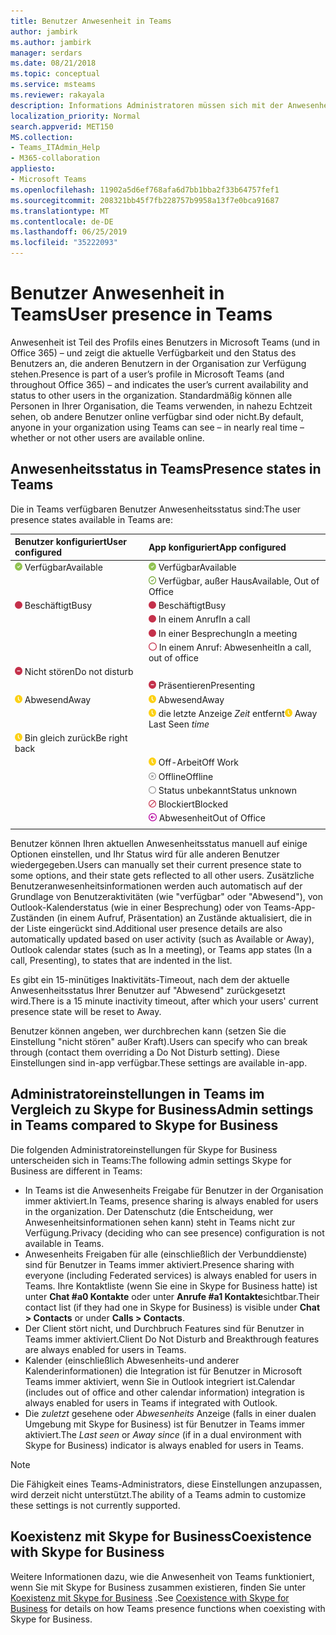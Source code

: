 ```yaml
---
title: Benutzer Anwesenheit in Teams
author: jambirk
ms.author: jambirk
manager: serdars
ms.date: 08/21/2018
ms.topic: conceptual
ms.service: msteams
ms.reviewer: rakayala
description: Informations Administratoren müssen sich mit der Anwesenheit in Teams vertraut machen.
localization_priority: Normal
search.appverid: MET150
MS.collection:
- Teams_ITAdmin_Help
- M365-collaboration
appliesto:
- Microsoft Teams
ms.openlocfilehash: 11902a5d6ef768afa6d7bb1bba2f33b64757fef1
ms.sourcegitcommit: 208321bb45f7fb228757b9958a13f7e0bca91687
ms.translationtype: MT
ms.contentlocale: de-DE
ms.lasthandoff: 06/25/2019
ms.locfileid: "35222093"
---
```

# <a name="user-presence-in-teams"></a><span data-ttu-id="81619-103">Benutzer Anwesenheit in Teams</span><span class="sxs-lookup"><span data-stu-id="81619-103">User presence in Teams</span></span>

<span data-ttu-id="81619-104">Anwesenheit ist Teil des Profils eines Benutzers in Microsoft Teams (und in Office 365) – und zeigt die aktuelle Verfügbarkeit und den Status des Benutzers an, die anderen Benutzern in der Organisation zur Verfügung stehen.</span><span class="sxs-lookup"><span data-stu-id="81619-104">Presence is part of a user’s profile in Microsoft Teams (and throughout Office 365) – and indicates the user’s current availability and status to other users in the organization.</span></span> <span data-ttu-id="81619-105">Standardmäßig können alle Personen in Ihrer Organisation, die Teams verwenden, in nahezu Echtzeit sehen, ob andere Benutzer online verfügbar sind oder nicht.</span><span class="sxs-lookup"><span data-stu-id="81619-105">By default, anyone in your organization using Teams can see – in nearly real time – whether or not other users are available online.</span></span>

## <a name="presence-states-in-teams"></a><span data-ttu-id="81619-106">Anwesenheitsstatus in Teams</span><span class="sxs-lookup"><span data-stu-id="81619-106">Presence states in Teams</span></span>

<span data-ttu-id="81619-107">Die in Teams verfügbaren Benutzer Anwesenheitsstatus sind:</span><span class="sxs-lookup"><span data-stu-id="81619-107">The user presence states available in Teams are:</span></span>

|<span data-ttu-id="81619-108">Benutzer konfiguriert</span><span class="sxs-lookup"><span data-stu-id="81619-108">User configured</span></span>|<span data-ttu-id="81619-109">App konfiguriert</span><span class="sxs-lookup"><span data-stu-id="81619-109">App configured</span></span>|
|:--- |:---|
| ![Vollständiges grünes Chek-Zeichen mit verfügbarem Anwesenheitsstatus](media/Presence_Available.png) <span data-ttu-id="81619-111">Verfügbar</span><span class="sxs-lookup"><span data-stu-id="81619-111">Available</span></span>|![Vollständiges grünes Chek-Zeichen mit verfügbarem Anwesenheitsstatus](media/Presence_Available.png) <span data-ttu-id="81619-113">Verfügbar</span><span class="sxs-lookup"><span data-stu-id="81619-113">Available</span></span>|
|| ![Open Green Chek Mark, der angibt, dass OOF verfügbar ist](media/Presence_Available_OOF.png) <span data-ttu-id="81619-115">Verfügbar, außer Haus</span><span class="sxs-lookup"><span data-stu-id="81619-115">Available, Out of Office</span></span> |
|  ![Vollständiger roter Kreis mit Anzeige von "beschäftigt"](media/Presence_Busy.png) <span data-ttu-id="81619-117">Beschäftigt</span><span class="sxs-lookup"><span data-stu-id="81619-117">Busy</span></span> |  ![Vollständiger roter Kreis mit Anzeige von "beschäftigt"](media/Presence_Busy.png) <span data-ttu-id="81619-119">Beschäftigt</span><span class="sxs-lookup"><span data-stu-id="81619-119">Busy</span></span>  |
|| ![Vollständiger roter Kreis mit Anzeige von beschäftigt in einem Anruf](media/Presence_Busy.png) <span data-ttu-id="81619-121">In einem Anruf</span><span class="sxs-lookup"><span data-stu-id="81619-121">In a call</span></span>|
|| ![Vollständiger roter Kreis, der angibt, dass in einer Besprechung beschäftigt ist](media/Presence_Busy.png) <span data-ttu-id="81619-123">In einer Besprechung</span><span class="sxs-lookup"><span data-stu-id="81619-123">In a meeting</span></span> |
|| ![Roter Kreis öffnen, der auf busy OOF hinweist](media/Presence_Busy_OOF.png) <span data-ttu-id="81619-125">In einem Anruf: Abwesenheit</span><span class="sxs-lookup"><span data-stu-id="81619-125">In a call, out of office</span></span>|
|  ![Roter Kreis mit weißer Zeile, Anzeige "nicht stören"](media/Presence_DND.png) <span data-ttu-id="81619-127">Nicht stören</span><span class="sxs-lookup"><span data-stu-id="81619-127">Do not disturb</span></span> ||
|| ![Roter Kreis mit weißer Zeile, der die Präsentation angibt](media/Presence_DND.png) <span data-ttu-id="81619-129">Präsentieren</span><span class="sxs-lookup"><span data-stu-id="81619-129">Presenting</span></span>|
| ![Symbol "gelbe Uhr" mit Anzeige "Abwesend"](media/Presence_Away.png) <span data-ttu-id="81619-131">Abwesend</span><span class="sxs-lookup"><span data-stu-id="81619-131">Away</span></span>| ![Symbol "gelbe Uhr" mit Anzeige "Abwesend"](media/Presence_Away.png) <span data-ttu-id="81619-133">Abwesend</span><span class="sxs-lookup"><span data-stu-id="81619-133">Away</span></span>|
|| <span data-ttu-id="81619-134">![Symbol "gelbe Uhr", das](media/Presence_Away.png) die letzte Anzeige *Zeit* entfernt</span><span class="sxs-lookup"><span data-stu-id="81619-134">![Yellow clock icon, indicating away](media/Presence_Away.png) Away Last Seen *time*</span></span>|
|![Das gelbe Uhr-Symbol, das wegzeigt, ist gleich zurück](media/Presence_Away.png) <span data-ttu-id="81619-136">Bin gleich zurück</span><span class="sxs-lookup"><span data-stu-id="81619-136">Be right back</span></span>| |
|| ![Symbol "gelbe Uhr" mit Anzeige "Abwesend"](media/Presence_Away.png)  <span data-ttu-id="81619-138">Off-Arbeit</span><span class="sxs-lookup"><span data-stu-id="81619-138">Off Work</span></span>|
|| ![Grauer Kreis mit x, der Offline angibt](media/Presence_Offline.png) <span data-ttu-id="81619-140">Offline</span><span class="sxs-lookup"><span data-stu-id="81619-140">Offline</span></span> |
|| ![Grauer Kreis öffnen, Anzeige des Status unbekannt](media/Presence_Unknown.png) <span data-ttu-id="81619-142">Status unbekannt</span><span class="sxs-lookup"><span data-stu-id="81619-142">Status unknown</span></span>|
||![Öffnen des roten Kreises mit einer Diagonalen Zeile, die auf "blockiert" hinweist](media/Presence_Blocked.png) <span data-ttu-id="81619-144">Blockiert</span><span class="sxs-lookup"><span data-stu-id="81619-144">Blocked</span></span> |
|| ![Lila Kreis mit Pfeil, der auf Abwesenheit hinweist](media/Presence_OOF.png) <span data-ttu-id="81619-146">Abwesenheit</span><span class="sxs-lookup"><span data-stu-id="81619-146">Out of Office</span></span>|
|||
 
<span data-ttu-id="81619-147">Benutzer können Ihren aktuellen Anwesenheitsstatus manuell auf einige Optionen einstellen, und Ihr Status wird für alle anderen Benutzer wiedergegeben.</span><span class="sxs-lookup"><span data-stu-id="81619-147">Users can manually set their current presence state to some options, and their state gets reflected to all other users.</span></span> <span data-ttu-id="81619-148">Zusätzliche Benutzeranwesenheitsinformationen werden auch automatisch auf der Grundlage von Benutzeraktivitäten (wie "verfügbar" oder "Abwesend"), von Outlook-Kalenderstatus (wie in einer Besprechung) oder von Teams-App-Zuständen (in einem Aufruf, Präsentation) an Zustände aktualisiert, die in der Liste eingerückt sind.</span><span class="sxs-lookup"><span data-stu-id="81619-148">Additional user presence details are also automatically updated based on user activity (such as Available or Away), Outlook calendar states (such as In a meeting), or Teams app states (In a call, Presenting), to states that are indented in the list.</span></span>

<span data-ttu-id="81619-149">Es gibt ein 15-minütiges Inaktivitäts-Timeout, nach dem der aktuelle Anwesenheitsstatus Ihrer Benutzer auf "Abwesend" zurückgesetzt wird.</span><span class="sxs-lookup"><span data-stu-id="81619-149">There is a 15 minute inactivity timeout, after which your users' current presence state will be reset to Away.</span></span>

<span data-ttu-id="81619-150">Benutzer können angeben, wer durchbrechen kann (setzen Sie die Einstellung "nicht stören" außer Kraft).</span><span class="sxs-lookup"><span data-stu-id="81619-150">Users can specify who can break through (contact them overriding a Do Not Disturb setting).</span></span> <span data-ttu-id="81619-151">Diese Einstellungen sind in-app verfügbar.</span><span class="sxs-lookup"><span data-stu-id="81619-151">These settings are available in-app.</span></span>

## <a name="admin-settings-in-teams-compared-to-skype-for-business"></a><span data-ttu-id="81619-152">Administratoreinstellungen in Teams im Vergleich zu Skype for Business</span><span class="sxs-lookup"><span data-stu-id="81619-152">Admin settings in Teams compared to Skype for Business</span></span>

<span data-ttu-id="81619-153">Die folgenden Administratoreinstellungen für Skype for Business unterscheiden sich in Teams:</span><span class="sxs-lookup"><span data-stu-id="81619-153">The following admin settings Skype for Business are different in Teams:</span></span>

- <span data-ttu-id="81619-154">In Teams ist die Anwesenheits Freigabe für Benutzer in der Organisation immer aktiviert.</span><span class="sxs-lookup"><span data-stu-id="81619-154">In Teams, presence sharing is always enabled for users in the organization.</span></span> <span data-ttu-id="81619-155">Der Datenschutz (die Entscheidung, wer Anwesenheitsinformationen sehen kann) steht in Teams nicht zur Verfügung.</span><span class="sxs-lookup"><span data-stu-id="81619-155">Privacy (deciding who can see presence) configuration is not available in Teams.</span></span>
- <span data-ttu-id="81619-156">Anwesenheits Freigaben für alle (einschließlich der Verbunddienste) sind für Benutzer in Teams immer aktiviert.</span><span class="sxs-lookup"><span data-stu-id="81619-156">Presence sharing with everyone (including Federated services) is always enabled for users in Teams.</span></span> <span data-ttu-id="81619-157">Ihre Kontaktliste (wenn Sie eine in Skype for Business hatte) ist unter **Chat #a0 Kontakte** oder unter **Anrufe #a1 Kontakte**sichtbar.</span><span class="sxs-lookup"><span data-stu-id="81619-157">Their contact list (if they had one in Skype for Business) is visible under **Chat > Contacts** or under **Calls > Contacts**.</span></span>
- <span data-ttu-id="81619-158">Der Client stört nicht, und Durchbruch Features sind für Benutzer in Teams immer aktiviert.</span><span class="sxs-lookup"><span data-stu-id="81619-158">Client Do Not Disturb and Breakthrough features are always enabled for users in Teams.</span></span>
- <span data-ttu-id="81619-159">Kalender (einschließlich Abwesenheits-und anderer Kalenderinformationen) die Integration ist für Benutzer in Microsoft Teams immer aktiviert, wenn Sie in Outlook integriert ist.</span><span class="sxs-lookup"><span data-stu-id="81619-159">Calendar (includes out of office and other calendar information) integration  is always enabled for users in Teams if integrated with Outlook.</span></span>
- <span data-ttu-id="81619-160">Die *zuletzt* gesehene oder *Abwesenheits* Anzeige (falls in einer dualen Umgebung mit Skype for Business) ist für Benutzer in Teams immer aktiviert.</span><span class="sxs-lookup"><span data-stu-id="81619-160">The *Last seen* or *Away since* (if in a dual environment with Skype for Business) indicator is always enabled for users in Teams.</span></span>

> [!NOTE]
> <span data-ttu-id="81619-161">Die Fähigkeit eines Teams-Administrators, diese Einstellungen anzupassen, wird derzeit nicht unterstützt.</span><span class="sxs-lookup"><span data-stu-id="81619-161">The ability of a Teams admin to customize these settings is not currently supported.</span></span>

## <a name="coexistence-with-skype-for-business"></a><span data-ttu-id="81619-162">Koexistenz mit Skype for Business</span><span class="sxs-lookup"><span data-stu-id="81619-162">Coexistence with Skype for Business</span></span>

<span data-ttu-id="81619-163">Weitere Informationen dazu, wie die Anwesenheit von Teams funktioniert, wenn Sie mit Skype for Business zusammen existieren, finden Sie unter [Koexistenz mit Skype for Business](coexistence-chat-calls-presence.md) .</span><span class="sxs-lookup"><span data-stu-id="81619-163">See [Coexistence with Skype for Business](coexistence-chat-calls-presence.md) for details on how Teams presence functions when coexisting with Skype for Business.</span></span> 
